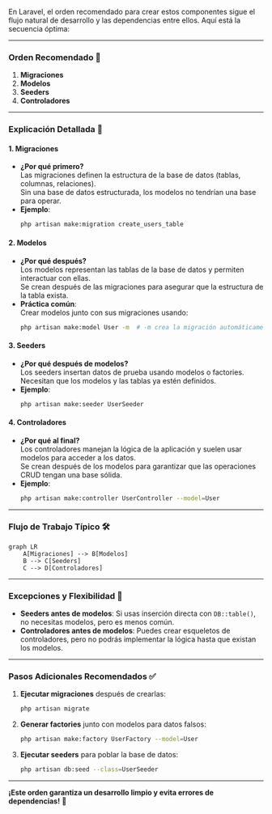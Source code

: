 En Laravel, el orden recomendado para crear estos componentes sigue el flujo natural de desarrollo y las dependencias entre ellos. Aquí está la secuencia óptima:

---

### **Orden Recomendado** 🔄
1. **Migraciones**  
2. **Modelos**  
3. **Seeders**  
4. **Controladores**

---

### **Explicación Detallada** 📝

#### 1. **Migraciones**  
   - **¿Por qué primero?**  
     Las migraciones definen la estructura de la base de datos (tablas, columnas, relaciones).  
     Sin una base de datos estructurada, los modelos no tendrían una base para operar.  
   - **Ejemplo**:  
     ```bash
     php artisan make:migration create_users_table
     ```

#### 2. **Modelos**  
   - **¿Por qué después?**  
     Los modelos representan las tablas de la base de datos y permiten interactuar con ellas.  
     Se crean después de las migraciones para asegurar que la estructura de la tabla exista.  
   - **Práctica común**:  
     Crear modelos junto con sus migraciones usando:  
     ```bash
     php artisan make:model User -m  # -m crea la migración automáticamente
     ```

#### 3. **Seeders**  
   - **¿Por qué después de modelos?**  
     Los seeders insertan datos de prueba usando modelos o factories.  
     Necesitan que los modelos y las tablas ya estén definidos.  
   - **Ejemplo**:  
     ```bash
     php artisan make:seeder UserSeeder
     ```

#### 4. **Controladores**  
   - **¿Por qué al final?**  
     Los controladores manejan la lógica de la aplicación y suelen usar modelos para acceder a los datos.  
     Se crean después de los modelos para garantizar que las operaciones CRUD tengan una base sólida.  
   - **Ejemplo**:  
     ```bash
     php artisan make:controller UserController --model=User
     ```

---

### **Flujo de Trabajo Típico** 🛠️
```mermaid
graph LR
    A[Migraciones] --> B[Modelos]
    B --> C[Seeders]
    C --> D[Controladores]
```

---

### **Excepciones y Flexibilidad** 🔄
- **Seeders antes de modelos**: Si usas inserción directa con `DB::table()`, no necesitas modelos, pero es menos común.  
- **Controladores antes de modelos**: Puedes crear esqueletos de controladores, pero no podrás implementar la lógica hasta que existan los modelos.  

---

### **Pasos Adicionales Recomendados** ✅
1. **Ejecutar migraciones** después de crearlas:  
   ```bash
   php artisan migrate
   ```
2. **Generar factories** junto con modelos para datos falsos:  
   ```bash
   php artisan make:factory UserFactory --model=User
   ```
3. **Ejecutar seeders** para poblar la base de datos:  
   ```bash
   php artisan db:seed --class=UserSeeder
   ```

---

**¡Este orden garantiza un desarrollo limpio y evita errores de dependencias!** 🚀